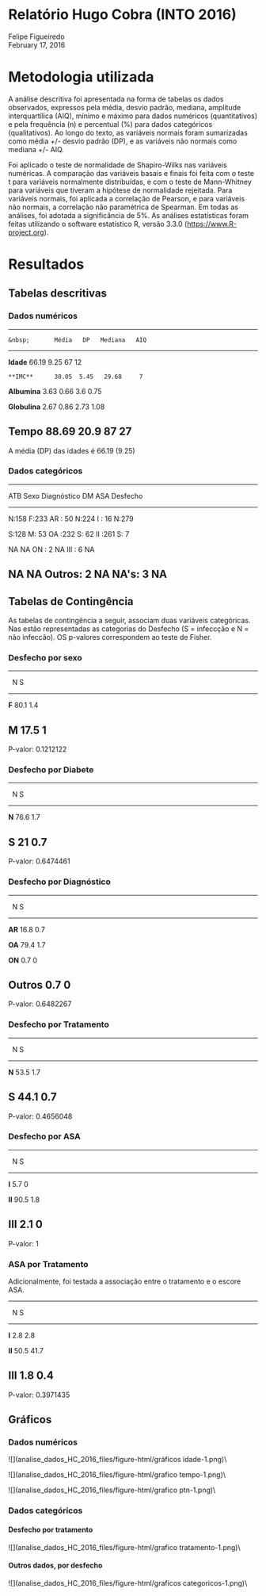 # Relatório Hugo Cobra (INTO 2016)
Felipe Figueiredo  
February 17, 2016  



# Metodologia utilizada

A análise descritiva foi apresentada na forma de tabelas os dados observados, expressos pela média, desvio padrão, mediana, amplitude interquartílica (AIQ), mínimo e máximo para dados numéricos (quantitativos) e pela frequência (n) e percentual (%) para dados categóricos (qualitativos).
Ao longo do texto, as variáveis normais foram sumarizadas como média +/- desvio padrão (DP), e as variáveis não normais como mediana +/- AIQ.

Foi aplicado o teste de normalidade de Shapiro-Wilks nas variáveis numéricas.
A comparação das variáveis basais e finais foi feita com o teste t para variáveis normalmente distribuídas, e com o teste de Mann-Whitney para variáveis que tiveram a hipótese de normalidade rejeitada.
Para variáveis normais, foi aplicada a correlação de Pearson, e para variáveis não normais, a correlação não paramétrica de Spearman.
Em todas as análises, foi adotada a significância de 5%.
As análises estatísticas foram feitas utilizando o software estatístico R, versão 3.3.0 (https://www.R-project.org).

# Resultados

## Tabelas descritivas

### Dados numéricos


--------------------------------------------
    &nbsp;       Média   DP   Mediana   AIQ 
--------------- ------- ---- --------- -----
   **Idade**     66.19  9.25    67      12  

    **IMC**      30.05  5.45   29.68     7  

 **Albumina**    3.63   0.66    3.6    0.75 

 **Globulina**   2.67   0.86   2.73    1.08 

   **Tempo**     88.69  20.9    87      27  
--------------------------------------------

A média (DP) das idades é 66.19 (9.25)

### Dados categóricos


---------------------------------------------------
 ATB   Sexo   Diagnóstico   DM     ASA    Desfecho 
----- ------ ------------- ----- ------- ----------
N:158 F:233     AR : 50    N:224 I : 16    N:279   

S:128 M: 53     OA :232    S: 62 II :261    S: 7   

 NA     NA      ON : 2      NA   III : 6     NA    

 NA     NA     Outros: 2    NA   NA's: 3     NA    
---------------------------------------------------




## Tabelas de Contingência



As tabelas de contingência a seguir, associam duas variáveis categóricas. Nas estão representadas as categorias do Desfecho (S = infeccção e N = não infeccão). OS p-valores correspondem ao teste de Fisher.


### Desfecho por sexo


----------------
&nbsp;   N    S 
------- ---- ---
 **F**  80.1 1.4

 **M**  17.5  1 
----------------



P-valor: 0.1212122

### Desfecho por Diabete


----------------
&nbsp;   N    S 
------- ---- ---
 **N**  76.6 1.7

 **S**   21  0.7
----------------



P-valor: 0.6474461

### Desfecho por Diagnóstico


---------------------
   &nbsp;     N    S 
------------ ---- ---
   **AR**    16.8 0.7

   **OA**    79.4 1.7

   **ON**    0.7   0 

 **Outros**  0.7   0 
---------------------



P-valor: 0.6482267


### Desfecho por Tratamento


----------------
&nbsp;   N    S 
------- ---- ---
 **N**  53.5 1.7

 **S**  44.1 0.7
----------------



P-valor: 0.4656048


### Desfecho por ASA


------------------
 &nbsp;    N    S 
--------- ---- ---
  **I**   5.7   0 

 **II**   90.5 1.8

 **III**  2.1   0 
------------------



P-valor: 1


### ASA por Tratamento

Adicionalmente, foi testada a associação entre o tratamento e o escore ASA.


-------------------
 &nbsp;    N    S  
--------- ---- ----
  **I**   2.8  2.8 

 **II**   50.5 41.7

 **III**  1.8  0.4 
-------------------



P-valor: 0.3971435


## Gráficos

### Dados numéricos

![](analise_dados_HC_2016_files/figure-html/gráficos idade-1.png)\

![](analise_dados_HC_2016_files/figure-html/grafico tempo-1.png)\

![](analise_dados_HC_2016_files/figure-html/grafico ptn-1.png)\


### Dados categóricos

#### Desfecho por tratamento

![](analise_dados_HC_2016_files/figure-html/grafico tratamento-1.png)\


#### Outros dados, por desfecho

![](analise_dados_HC_2016_files/figure-html/graficos categoricos-1.png)\

